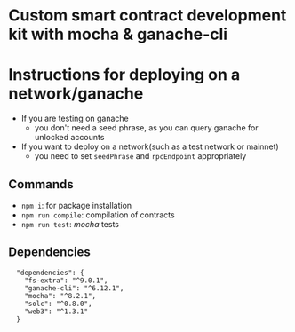 # Custom smart contract development kit with mocha & ganache-cli

# Instructions for deploying on a network/ganache
 - If you are testing on ganache
   - you don't need a seed phrase, as you can query ganache for unlocked accounts
 - If you want to deploy on a network(such as a test network or mainnet)
   - you need to set `seedPhrase` and `rpcEndpoint` appropriately

## Commands
 - `npm i`: for package installation
 - `npm run compile`: compilation of contracts
 - `npm run test`: *mocha* tests

## Dependencies
```
  "dependencies": {
    "fs-extra": "^9.0.1",
    "ganache-cli": "^6.12.1",
    "mocha": "^8.2.1",
    "solc": "^0.8.0",
    "web3": "^1.3.1"
  }
```
